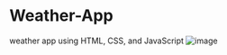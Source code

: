 # Weather-App
weather app using HTML, CSS, and JavaScript
![image](https://user-images.githubusercontent.com/73315967/185188014-c24234c4-93cb-4463-b9e9-f573dcc2eb1b.png)
